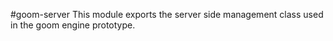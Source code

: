 #goom-server
This module exports the server side management class used in the goom engine prototype.
